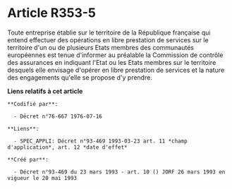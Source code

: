 # Article R353-5

Toute entreprise établie sur le territoire de la République française qui entend effectuer des opérations en libre prestation
de services sur le territoire d'un ou de plusieurs Etats membres des communautés européennes est tenue d'informer au
préalable la Commission de contrôle des assurances en indiquant l'Etat ou les Etats membres sur le territoire desquels elle
envisage d'opérer en libre prestation de services et la nature des engagements qu'elle se propose d'y prendre.

**Liens relatifs à cet article**

	**Codifié par**:

	  - Décret n°76-667 1976-07-16

	**Liens**:

	  - SPEC_APPLI: Décret n°93-469 1993-03-23 art. 11 *champ d'application*, art. 12 *date d'effet*

	**Créé par**:

	  - Décret n°93-469 du 23 mars 1993 - art. 10 () JORF 26 mars 1993 en vigueur le 20 mai 1993

